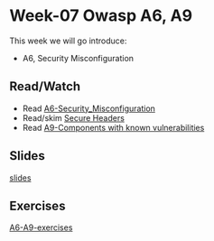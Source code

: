 # Week-07 Owasp A6, A9

This week we will go introduce:

- A6, Security Misconfiguration 

## Read/Watch

- Read [A6-Security_Misconfiguration](https://www.owasp.org/index.php/Top_10-2017_A6-Security_Misconfiguration)
- Read/skim [Secure Headers](https://www.owasp.org/index.php/OWASP_Secure_Headers_Project#tab=Headers)
- Read [A9-Components with known vulnerabilities](https://www.owasp.org/index.php/Top_10-2017_A9-Using_Components_with_Known_Vulnerabilities)

## Slides

[slides](https://docs.google.com/presentation/d/14gvQtyeLm48vGK2MVPeLC16aOmn32-RHzzy-O2df-n0/edit?usp=sharing)

## Exercises

[A6-A9-exercises](https://docs.google.com/document/d/102KrU8kMEeNwAqWJqFjqwjkN0BxtRTugyIqDbt2-zA0/edit?usp=sharing)
